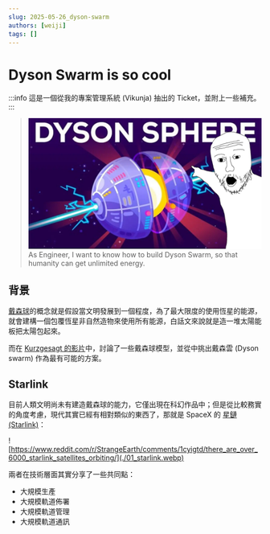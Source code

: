 ```yaml
---
slug: 2025-05-26_dyson-swarm
authors: [weiji]
tags: []
---
```


# Dyson Swarm is so cool

<head>
  <meta property="og:image" content="https://raw.githubusercontent.com/FlySkyPie/flyskypie.github.io/main/post/2025-05-26_dyson-swarm/00.webp" />
</head>

:::info
這是一個從我的專案管理系統 (Vikunja) 抽出的 Ticket，並附上一些補充。
:::

> ![](./00.webp)
> As Engineer, I want to know how to build Dyson Swarm, so that humanity can get unlimited energy.
>

## 背景

[戴森球](https://zh.wikipedia.org/zh-tw/戴森球)的概念就是假設當文明發展到一個程度，為了最大限度的使用恆星的能源，就會建構一個包覆恆星非自然造物來使用所有能源，白話文來說就是造一堆太陽能板把太陽包起來。

而在 [Kurzgesagt 的影片](https://www.youtube.com/watch?v=pP44EPBMb8A)中，討論了一些戴森球模型，並從中挑出戴森雲 (Dyson swarm) 作為最有可能的方案。

## Starlink

目前人類文明尚未有建造戴森球的能力，它僅出現在科幻作品中；但是從比較務實的角度考慮，現代其實已經有相對類似的東西了，那就是 SpaceX 的
[星鏈 (Starlink)](https://zh.wikipedia.org/zh-tw/星鏈)：

![https://www.reddit.com/r/StrangeEarth/comments/1cyigtd/there_are_over_6000_starlink_satellites_orbiting/](./01_starlink.webp)

兩者在技術層面其實分享了一些共同點：

- 大規模生產
- 大規模軌道佈署
- 大規模軌道管理
- 大規模軌道通訊
